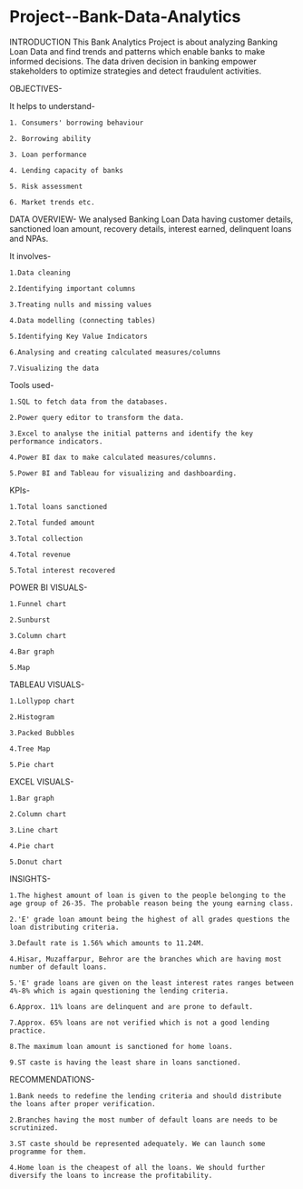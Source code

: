 # Project--Bank-Data-Analytics

INTRODUCTION
  This Bank Analytics Project is about analyzing Banking Loan Data and find trends and patterns which enable banks to make informed decisions. The data driven decision in banking empower stakeholders to optimize     strategies and detect fraudulent activities.


OBJECTIVES-

It helps to understand-
  
    1. Consumers' borrowing behaviour
    
    2. Borrowing ability
    
    3. Loan performance
    
    4. Lending capacity of banks
    
    5. Risk assessment
    
    6. Market trends etc.


DATA OVERVIEW-
    We analysed Banking Loan Data having customer details, sanctioned loan amount, recovery details, interest earned, delinquent loans and NPAs.
  

It involves-

    1.Data cleaning
    
    2.Identifying important columns
    
    3.Treating nulls and missing values
    
    4.Data modelling (connecting tables)
    
    5.Identifying Key Value Indicators
    
    6.Analysing and creating calculated measures/columns
    
    7.Visualizing the data 


Tools used-

    1.SQL to fetch data from the databases.
    
    2.Power query editor to transform the data.
    
    3.Excel to analyse the initial patterns and identify the key performance indicators.
    
    4.Power BI dax to make calculated measures/columns.
    
    5.Power BI and Tableau for visualizing and dashboarding.


KPIs-

    1.Total loans sanctioned
    
    2.Total funded amount
    
    3.Total collection
    
    4.Total revenue
    
    5.Total interest recovered


POWER BI VISUALS-

    1.Funnel chart
    
    2.Sunburst
    
    3.Column chart
    
    4.Bar graph
    
    5.Map


TABLEAU VISUALS-

    1.Lollypop chart
  
    2.Histogram
    
    3.Packed Bubbles
    
    4.Tree Map
    
    5.Pie chart
  

EXCEL VISUALS-

    1.Bar graph
    
    2.Column chart
    
    3.Line chart
    
    4.Pie chart
    
    5.Donut chart


INSIGHTS-

    1.The highest amount of loan is given to the people belonging to the age group of 26-35. The probable reason being the young earning class.
    
    2.'E' grade loan amount being the highest of all grades questions the loan distributing criteria.
    
    3.Default rate is 1.56% which amounts to 11.24M.
    
    4.Hisar, Muzaffarpur, Behror are the branches which are having most number of default loans.
    
    5.'E' grade loans are given on the least interest rates ranges between 4%-8% which is again questioning the lending criteria.
    
    6.Approx. 11% loans are delinquent and are prone to default.
    
    7.Approx. 65% loans are not verified which is not a good lending practice.
    
    8.The maximum loan amount is sanctioned for home loans.
    
    9.ST caste is having the least share in loans sanctioned.
    

RECOMMENDATIONS-

    1.Bank needs to redefine the lending criteria and should distribute the loans after proper verification.
    
    2.Branches having the most number of default loans are needs to be scrutinized.
    
    3.ST caste should be represented adequately. We can launch some programme for them.
    
    4.Home loan is the cheapest of all the loans. We should further diversify the loans to increase the profitability.
  
